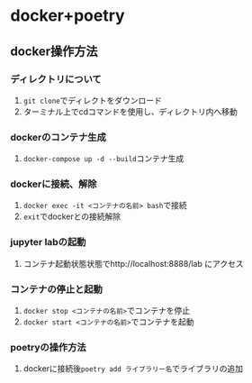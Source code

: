# docker+poetry
## docker操作方法
### ディレクトリについて
1. `git clone`でディレクトをダウンロード
2. ターミナル上でcdコマンドを使用し、ディレクトリ内へ移動
### dockerのコンテナ生成
1. `docker-compose up -d --build`コンテナ生成
### dockerに接続、解除
1. `docker exec -it <コンテナの名前> bash`で接続
2. `exit`でdockerとの接続解除
### jupyter labの起動
1. コンテナ起動状態状態でhttp://localhost:8888/lab にアクセス
### コンテナの停止と起動
1. `docker stop <コンテナの名前>`でコンテナを停止
2. `docker start <コンテナの名前>`でコンテナを起動
### poetryの操作方法
1. dockerに接続後`poetry add ライブラリー名`でライブラリの追加
